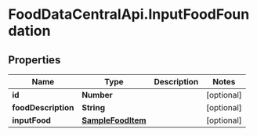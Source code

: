 # FoodDataCentralApi.InputFoodFoundation

## Properties
Name | Type | Description | Notes
------------ | ------------- | ------------- | -------------
**id** | **Number** |  | [optional] 
**foodDescription** | **String** |  | [optional] 
**inputFood** | [**SampleFoodItem**](SampleFoodItem.md) |  | [optional] 
